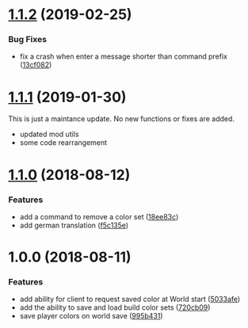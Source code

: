 # [1.1.2](https://github.com/SiskSjet/BuildColors/compare/v1.1.1...v1.1.2) (2019-02-25)


### Bug Fixes

* fix a crash when enter a message shorter than command prefix ([13cf082](https://github.com/SiskSjet/BuildColors/commit/13cf082))



# [1.1.1](https://github.com/SiskSjet/BuildColors/compare/v1.1.0...v1.1.1) (2019-01-30)

This is just a maintance update. No new functions or fixes are added.

* updated mod utils
* some code rearrangement



<a name="1.1.0"></a>
# [1.1.0](https://github.com/SiskSjet/BuildColors/compare/v1.0.0...v1.1.0) (2018-08-12)


### Features

* add a command to remove a color set ([18ee83c](https://github.com/SiskSjet/BuildColors/commit/18ee83c))
* add german translation ([f5c135e](https://github.com/SiskSjet/BuildColors/commit/f5c135e))



<a name="1.0.0"></a>
# 1.0.0 (2018-08-11)


### Features

* add ability for client to request saved color at World start ([5033afe](https://github.com/SiskSjet/BuildColors/commit/5033afe))
* add the ability to save and load build color sets ([720cb09](https://github.com/SiskSjet/BuildColors/commit/720cb09))
* save player colors on world save ([995b431](https://github.com/SiskSjet/BuildColors/commit/995b431))
